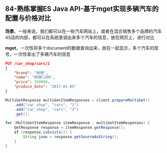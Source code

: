 ## 84-熟练掌握ES Java API-基于mget实现多辆汽车的配置与价格对比

**场景**，一般来说，我们都可以在一些汽车网站上，或者在混合销售多个品牌的汽车4S店的内部，都可以在系统里调出来多个汽车的信息，放在网页上，进行对比

**mget**，一次性将多个document的数据查询出来，放在一起显示，多个汽车的型号，一次性拿出了多辆汽车的信息

```json
PUT /car_shop/cars/2
{
	"brand": "奔驰",
	"name": "奔驰C200",
	"price": 350000,
	"produce_date": "2017-01-05"
}
```

```java
MultiGetResponse multiGetItemResponses = client.prepareMultiGet()
    .add("car_shop", "cars", "1")           
    .add("car_shop", "cars", "2")        
    .get();

for (MultiGetItemResponse itemResponse : multiGetItemResponses) { 
    GetResponse response = itemResponse.getResponse();
    if (response.isExists()) {                      
        String json = response.getSourceAsString(); 
    }
}
```

